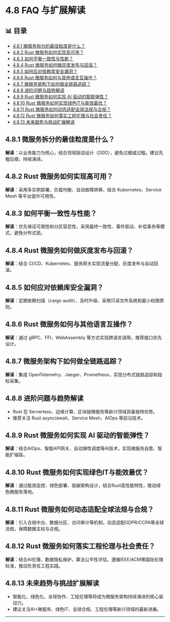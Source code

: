 ﻿# 4.8 FAQ 与扩展解读


## 📊 目录

- [4.8.1 微服务拆分的最佳粒度是什么？](#481-微服务拆分的最佳粒度是什么)
- [4.8.2 Rust 微服务如何实现高可用？](#482-rust-微服务如何实现高可用)
- [4.8.3 如何平衡一致性与性能？](#483-如何平衡一致性与性能)
- [4.8.4 Rust 微服务如何做灰度发布与回滚？](#484-rust-微服务如何做灰度发布与回滚)
- [4.8.5 如何应对依赖库安全漏洞？](#485-如何应对依赖库安全漏洞)
- [4.8.6 Rust 微服务如何与其他语言互操作？](#486-rust-微服务如何与其他语言互操作)
- [4.8.7 微服务架构下如何做全链路追踪？](#487-微服务架构下如何做全链路追踪)
- [4.8.8 进阶问题与趋势解读](#488-进阶问题与趋势解读)
- [4.8.9 Rust 微服务如何实现 AI 驱动的智能弹性？](#489-rust-微服务如何实现-ai-驱动的智能弹性)
- [4.8.10 Rust 微服务如何实现绿色IT与能效最优？](#4810-rust-微服务如何实现绿色it与能效最优)
- [4.8.11 Rust 微服务如何动态适配全球法规与合规？](#4811-rust-微服务如何动态适配全球法规与合规)
- [4.8.12 Rust 微服务如何落实工程伦理与社会责任？](#4812-rust-微服务如何落实工程伦理与社会责任)
- [4.8.13 未来趋势与挑战扩展解读](#4813-未来趋势与挑战扩展解读)


## 4.8.1 微服务拆分的最佳粒度是什么？

**解读**：以业务能力为核心，结合领域驱动设计（DDD），避免过细或过粗。建议先粗后细，持续演进。

## 4.8.2 Rust 微服务如何实现高可用？

**解读**：采用多实例部署、负载均衡、自动故障转移，结合 Kubernetes、Service Mesh 等平台提升可用性。

## 4.8.3 如何平衡一致性与性能？

**解读**：优先保证可用性和分区容忍性，采用最终一致性、事件驱动、补偿事务等模式，避免分布式锁。

## 4.8.4 Rust 微服务如何做灰度发布与回滚？

**解读**：结合 CI/CD、Kubernetes、服务网关实现流量分配、灰度发布与自动回滚。

## 4.8.5 如何应对依赖库安全漏洞？

**解读**：定期依赖扫描（cargo audit）、及时升级、采用只读文件系统和最小权限原则。

## 4.8.6 Rust 微服务如何与其他语言互操作？

**解读**：通过 gRPC、FFI、WebAssembly 等方式实现跨语言调用，推荐接口优先设计。

## 4.8.7 微服务架构下如何做全链路追踪？

**解读**：集成 OpenTelemetry、Jaeger、Prometheus，实现分布式链路追踪和指标采集。

## 4.8.8 进阶问题与趋势解读

- Rust 在 Serverless、边缘计算、区块链微服务等新兴领域具备独特优势。
- 推荐关注 Rust async/await、Service Mesh、AIOps 等前沿技术。

## 4.8.9 Rust 微服务如何实现 AI 驱动的智能弹性？

**解读**：结合AIOps、智能API网关、自动弹性调度等AI技术，实现微服务自愈、智能扩缩容。

## 4.8.10 Rust 微服务如何实现绿色IT与能效最优？

**解读**：通过能效监控、绿色部署、低碳架构设计，结合Rust高性能特性，推动绿色微服务落地。

## 4.8.11 Rust 微服务如何动态适配全球法规与合规？

**解读**：引入合规中台、数据分区、访问审计等机制，动态适配GDPR/CCPA等全球法规，保障数据主权与合规。

## 4.8.12 Rust 微服务如何落实工程伦理与社会责任？

**解读**：结合AI伦理、数据隐私保护、算法公平性评估，遵循IEEE/ACM等国际伦理标准，推动负责任工程实践。

## 4.8.13 未来趋势与挑战扩展解读

- 智能化、绿色化、全球协作、工程伦理等将成为微服务架构持续演进的核心驱动力。
- 建议关注AI+微服务、绿色IT、全球合规、工程伦理等新兴领域的最新进展。

---
